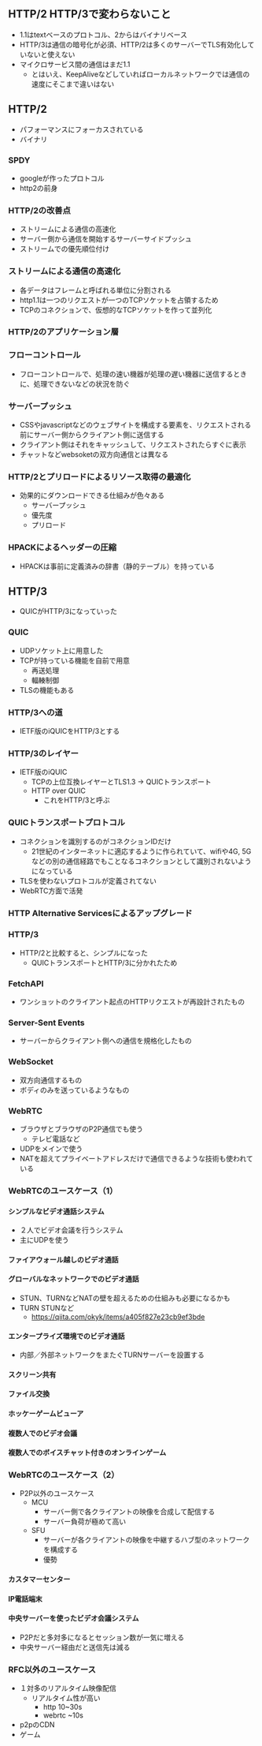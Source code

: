## HTTP/2 HTTP/3で変わらないこと
- 1.1はtextベースのプロトコル、2からはバイナリベース
- HTTP/3は通信の暗号化が必須、HTTP/2は多くのサーバーでTLS有効化していないと使えない
- マイクロサービス間の通信はまだ1.1
    - とはいえ、KeepAliveなどしていればローカルネットワークでは通信の速度にそこまで違いはない

## HTTP/2
- パフォーマンスにフォーカスされている
- バイナリ

### SPDY
- googleが作ったプロトコル
- http2の前身

### HTTP/2の改善点
- ストリームによる通信の高速化
- サーバー側から通信を開始するサーバーサイドプッシュ
- ストリームでの優先順位付け

### ストリームによる通信の高速化
- 各データはフレームと呼ばれる単位に分割される
- http1.1は一つのリクエストが一つのTCPソケットを占領するため
- TCPのコネクションで、仮想的なTCPソケットを作って並列化

### HTTP/2のアプリケーション層
### フローコントロール
- フローコントロールで、処理の速い機器が処理の遅い機器に送信するときに、処理できないなどの状況を防ぐ

### サーバープッシュ
- CSSやjavascriptなどのウェブサイトを構成する要素を、リクエストされる前にサーバー側からクライアント側に送信する
- クライアント側はそれをキャッシュして、リクエストされたらすぐに表示
- チャットなどwebsoketの双方向通信とは異なる

### HTTP/2とプリロードによるリソース取得の最適化
- 効果的にダウンロードできる仕組みが色々ある
    - サーバープッシュ
    - 優先度
    - プリロード

### HPACKによるヘッダーの圧縮
- HPACKは事前に定義済みの辞書（静的テーブル）を持っている

## HTTP/3
- QUICがHTTP/3になっていった

### QUIC
- UDPソケット上に用意した
- TCPが持っている機能を自前で用意
    - 再送処理
    - 輻輳制御
- TLSの機能もある

### HTTP/3への道
- IETF版のiQUICをHTTP/3とする

### HTTP/3のレイヤー
- IETF版のiQUIC
    - TCPの上位互換レイヤーとTLS1.3 -> QUICトランスポート
    - HTTP over QUIC
        - これをHTTP/3と呼ぶ 

### QUICトランスポートプロトコル
- コネクションを識別するのがコネクションIDだけ
    - 21世紀のインターネットに適応するように作られていて、wifiや4G, 5Gなどの別の通信経路でもことなるコネクションとして識別されないようになっている
- TLSを使わないプロトコルが定義されてない
- WebRTC方面で活発

### HTTP Alternative Servicesによるアップグレード
### HTTP/3
- HTTP/2と比較すると、シンプルになった
    - QUICトランスポートとHTTP/3に分かれたため
### FetchAPI
- ワンショットのクライアント起点のHTTPリクエストが再設計されたもの
### Server-Sent Events
- サーバーからクライアント側への通信を規格化したもの
### WebSocket
- 双方向通信するもの
- ボディのみを送っているようなもの
### WebRTC
- ブラウザとブラウザのP2P通信でも使う
    - テレビ電話など
- UDPをメインで使う
- NATを超えてプライベートアドレスだけで通信できるような技術も使われている
### WebRTCのユースケース（1）
#### シンプルなビデオ通話システム
- ２人でビデオ会議を行うシステム
- 主にUDPを使う
#### ファイアウォール越しのビデオ通話
#### グローバルなネットワークでのビデオ通話
- STUN、TURNなどNATの壁を超えるための仕組みも必要になるかも
- TURN STUNなど
    - https://qiita.com/okyk/items/a405f827e23cb9ef3bde
#### エンタープライズ環境でのビデオ通話
- 内部／外部ネットワークをまたぐTURNサーバーを設置する
#### スクリーン共有
#### ファイル交換
#### ホッケーゲームビューア
#### 複数人でのビデオ会議
#### 複数人でのボイスチャット付きのオンラインゲーム

### WebRTCのユースケース（2）
- P2P以外のユースケース
    - MCU
        - サーバー側で各クライアントの映像を合成して配信する
        - サーバー負荷が極めて高い
    - SFU
        - サーバーが各クライアントの映像を中継するハブ型のネットワークを構成する
        - 優勢
#### カスタマーセンター
#### IP電話端末
#### 中央サーバーを使ったビデオ会議システム
- P2Pだと多対多になるとセッション数が一気に増える
- 中央サーバー経由だと送信先は減る
### RFC以外のユースケース
- １対多のリアルタイム映像配信
    - リアルタイム性が高い
        - http 10~30s
        - webrtc ~10s
- p2pのCDN
- ゲーム
